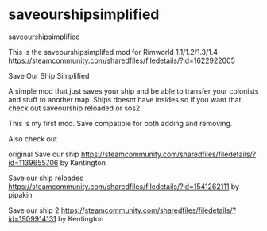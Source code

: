# saveourshipsimplified
saveourshipsimplified

This is the saveourshipsimplifed mod for Rimworld 1.1/1.2/1.3/1.4
https://steamcommunity.com/sharedfiles/filedetails/?id=1622922005

Save Our Ship Simplified

A simple mod that just saves your ship and be able to transfer your colonists and stuff to another map.
Ships doesnt have insides so if you want that check out saveourship reloaded or sos2.

This is my first mod. Save compatible for both adding and removing.

Also check out

original
Save our ship
https://steamcommunity.com/sharedfiles/filedetails/?id=1139655706
by Kentington

Save our ship reloaded
https://steamcommunity.com/sharedfiles/filedetails/?id=1541262111
by pipakin

Save our ship 2
https://steamcommunity.com/sharedfiles/filedetails/?id=1909914131
by Kentington

